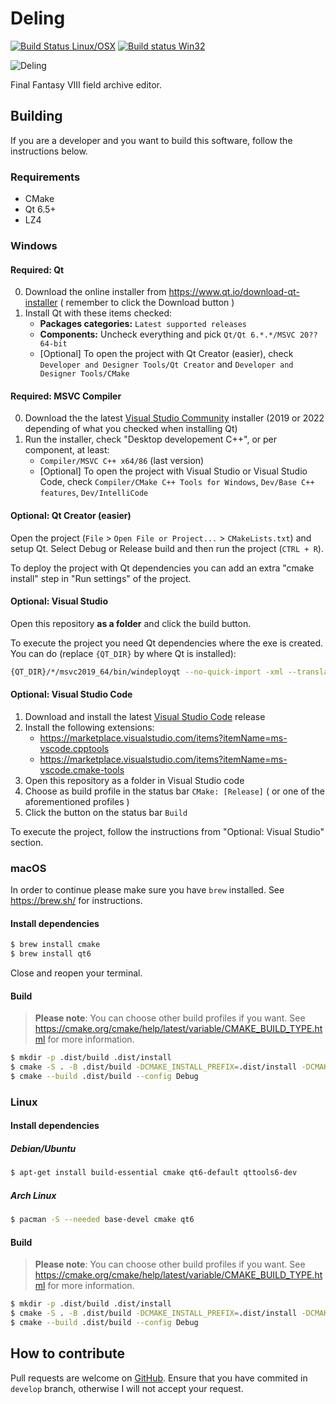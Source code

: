 # Deling

[![Build Status Linux/OSX](https://travis-ci.org/myst6re/deling.svg?branch=develop)](https://travis-ci.org/myst6re/deling)
[![Build status Win32](https://ci.appveyor.com/api/projects/status/74gm0u6ya9nqxw9u/branch/develop?svg=true)](https://ci.appveyor.com/project/myst6re/deling/branch/develop)

![Deling](images/deling.png)

Final Fantasy VIII field archive editor.

## Building

If you are a developer and you want to build this software, follow the
instructions below.

### Requirements

 - CMake
 - Qt 6.5+
 - LZ4

### Windows

#### Required: Qt

0) Download the online installer from https://www.qt.io/download-qt-installer ( remember to click the Download button )
1) Install Qt with these items checked:
   - **Packages categories:** `Latest supported releases`
   - **Components:** Uncheck everything and pick `Qt/Qt 6.*.*/MSVC 20?? 64-bit`
   - [Optional] To open the project with Qt Creator (easier), check `Developer and Designer Tools/Qt Creator` and `Developer and Designer Tools/CMake`

#### Required: MSVC Compiler

0) Download the the latest [Visual Studio Community](https://visualstudio.microsoft.com/vs/community/) installer (2019 or 2022 depending of what you checked when installing Qt)
1) Run the installer, check "Desktop developement C++", or per component, at least:
   - `Compiler/MSVC C++ x64/86` (last version)
   - [Optional] To open the project with Visual Studio or Visual Studio Code, check `Compiler/CMake C++ Tools for Windows`, `Dev/Base C++ features`, `Dev/IntelliCode`

#### Optional: Qt Creator (easier)

Open the project (`File` > `Open File or Project...` > `CMakeLists.txt`) and setup Qt. Select Debug or Release build and then run the project (`CTRL + R`).

To deploy the project with Qt dependencies you can add an extra "cmake install" step in "Run settings" of the project.

#### Optional: Visual Studio

Open this repository **as a folder** and click the build button.

To execute the project you need Qt dependencies where the exe is created. You can do (replace `{QT_DIR}` by where Qt is installed):
```sh
{QT_DIR}/*/msvc2019_64/bin/windeployqt --no-quick-import -xml --translations en {build_dir}
```

#### Optional: Visual Studio Code

1) Download and install the latest [Visual Studio Code](https://code.visualstudio.com/) release
2) Install the following extensions:
   - https://marketplace.visualstudio.com/items?itemName=ms-vscode.cpptools
   - https://marketplace.visualstudio.com/items?itemName=ms-vscode.cmake-tools
3) Open this repository as a folder in Visual Studio code
4) Choose as build profile in the status bar `CMake: [Release]` ( or one of the aforementioned profiles )
5) Click the button on the status bar `Build`

To execute the project, follow the instructions from "Optional: Visual Studio" section.

### macOS

In order to continue please make sure you have `brew` installed. See https://brew.sh/ for instructions.

#### Install dependencies
```sh
$ brew install cmake
$ brew install qt6
```
Close and reopen your terminal.

#### Build

> **Please note**: You can choose other build profiles if you want. See https://cmake.org/cmake/help/latest/variable/CMAKE_BUILD_TYPE.html for more information.

```sh
$ mkdir -p .dist/build .dist/install
$ cmake -S . -B .dist/build -DCMAKE_INSTALL_PREFIX=.dist/install -DCMAKE_BUILD_TYPE=Debug
$ cmake --build .dist/build --config Debug
```

### Linux

#### Install dependencies

##### Debian/Ubuntu
```sh
$ apt-get install build-essential cmake qt6-default qttools6-dev
```

##### Arch Linux
```sh
$ pacman -S --needed base-devel cmake qt6
```

#### Build

> **Please note**: You can choose other build profiles if you want. See https://cmake.org/cmake/help/latest/variable/CMAKE_BUILD_TYPE.html for more information.

```sh
$ mkdir -p .dist/build .dist/install
$ cmake -S . -B .dist/build -DCMAKE_INSTALL_PREFIX=.dist/install -DCMAKE_BUILD_TYPE=Debug
$ cmake --build .dist/build --config Debug
```

## How to contribute

Pull requests are welcome on [GitHub](https://github.com/myst6re/deling).
Ensure that you have commited in `develop` branch, otherwise I will not accept your
request.

